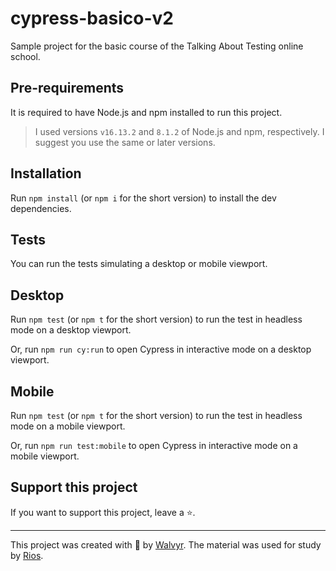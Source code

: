 # cypress-basico-v2

Sample project for the basic course of the Talking About Testing online school.

## Pre-requirements

It is required to have Node.js and npm installed to run this project.

> I used versions `v16.13.2` and `8.1.2` of Node.js and npm, respectively. I suggest you use the same or later versions.

## Installation

Run `npm install` (or `npm i` for the short version) to install the dev dependencies.

## Tests

You can run the tests simulating a desktop or mobile viewport.

## Desktop
Run `npm test` (or `npm t` for the short version) to run the test in headless mode on a desktop viewport.

Or, run `npm run cy:run` to open Cypress in interactive mode on a desktop viewport.

## Mobile
Run `npm test` (or `npm t` for the short version) to run the test in headless mode on a mobile viewport.

Or, run `npm run test:mobile` to open Cypress in interactive mode on a mobile viewport.

## Support this project

If you want to support this project, leave a ⭐.

___

This project was created with  💚 by [Walvyr](https://walmyr.dev).
The material was used for study by [Rios](https://github.com/deywesarios).
